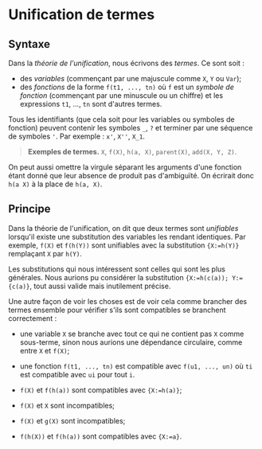 # Unification de termes

## Syntaxe

Dans la *théorie de l'unification*, nous écrivons des *termes*. Ce sont soit :
- des *variables* (commençant par une majuscule comme `X`, `Y` ou `Var`);
- des *fonctions* de la forme `f(t1, ..., tn)` où `f` est un *symbole de
fonction* (commençant par une minuscule ou un chiffre) et les expressions
`t1`, ..., `tn` sont d'autres termes.

Tous les identifiants (que cela soit pour les variables ou symboles de
fonction) peuvent contenir les symboles `_`, `?` et terminer par une séquence
de symboles `'`. Par exemple : `x'`, `X''`, `X_1`.

> **Exemples de termes.** `X`, `f(X)`, `h(a, X)`, `parent(X)`, `add(X, Y, Z)`.

On peut aussi omettre la virgule séparant les arguments d'une fonction étant
donné que leur absence de produit pas d'ambiguïté. On écrirait donc
`h(a X)` à la place de `h(a, X)`.

## Principe

Dans la théorie de l'unification, on dit que deux termes sont *unifiables*
lorsqu'il existe une substitution des variables les rendant identiques.
Par exemple, `f(X)` et `f(h(Y))` sont unifiables avec la substitution
`{X:=h(Y)}` remplaçant `X` par `h(Y)`.

Les substitutions qui nous intéressent sont celles qui sont les plus générales.
Nous aurions pu considérer la substitution `{X:=h(c(a)); Y:={c(a)}`, tout aussi
valide mais inutilement précise.

Une autre façon de voir les choses est de voir cela comme brancher des termes
ensemble pour vérifier s'ils sont compatibles se branchent correctement :
- une variable `X` se branche avec tout ce qui ne contient pas `X` comme
sous-terme, sinon nous aurions une dépendance circulaire, comme entre `X` et
`f(X)`;
- une fonction `f(t1, ..., tn)` est compatible avec `f(u1, ..., un)` où `ti`
est compatible avec `ui` pour tout `i`.

- `f(X)` et `f(h(a))` sont compatibles avec `{X:=h(a)}`;
- `f(X)` et `X` sont incompatibles;
- `f(X)` et `g(X)` sont incompatibles;
- `f(h(X))` et `f(h(a))` sont compatibles avec `{X:=a}`.

